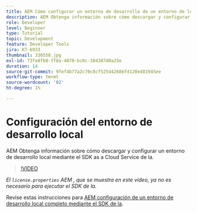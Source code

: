 ```yaml
---
title: AEM Cómo configurar un entorno de desarrollo de un entorno de local
description: AEM Obtenga información sobre cómo descargar y configurar un entorno de desarrollo local mediante el SDK as a Cloud Service de la.
role: Developer
level: Beginner
type: Tutorial
topic: Development
feature: Developer Tools
jira: KT-6933
thumbnail: 330558.jpg
exl-id: 73fe8fb8-ff8a-4070-bc0c-384387d0a25e
duration: 14
source-git-commit: 9fef4b77a2c70c8cf525d42686f4120e481945ee
workflow-type: tm+mt
source-wordcount: '82'
ht-degree: 1%

---
```


# Configuración del entorno de desarrollo local

AEM Obtenga información sobre cómo descargar y configurar un entorno de desarrollo local mediante el SDK as a Cloud Service de la.

>[!VIDEO](https://video.tv.adobe.com/v/330558?quality=12&learn=on)

_El `license.properties` AEM , que se muestra en este vídeo, ya no es necesario para ejecutar el SDK de la._

Revise estas instrucciones para [AEM configuración de un entorno de desarrollo local completo mediante el SDK de la](https://experienceleague.adobe.com/docs/experience-manager-learn/cloud-service/local-development-environment-set-up/overview.html?lang=es).
